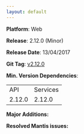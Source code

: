 ```yaml
---
layout: default
---
```


**Platform**: Web

**Release**: 2.12.0 (Minor)

**Release Date**: 13/04/2017

**Git Tag**: [v2.12.0](https://github.com/OnePulse/onepulse-v2-web/releases/tag/v2.12.0)

**Min. Version Dependencies**:

<table>
  <tr>
    <td>API</td>
    <td>Services</td>
  </tr>
  <tr>
    <td>2.12.0</td>
    <td>2.12.0</td>
  </tr>
</table>

**Major Additions:**

**Resolved Mantis issues:**
